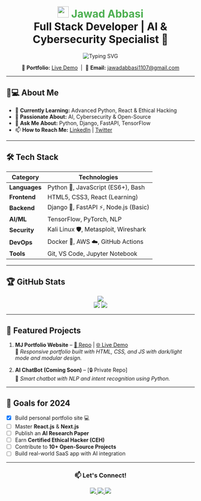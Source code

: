 <h1 align="center">
  <img src="https://media.giphy.com/media/hvRJCLFzcasrR4ia7z/giphy.gif" width="30px"> 
  <span style="color: #4CAF50;">Jawad Abbasi</span> 
  <br/>
  <strong>Full Stack Developer | AI & Cybersecurity Specialist</strong> 🚀
</h1>

<p align="center">
  <img src="https://readme-typing-svg.herokuapp.com?font=Fira+Code&pause=1000&color=00C9FF&width=500&lines=Python+%7C+Django+%7C+FastAPI;AI+%7C+Machine+Learning+Enthusiast;Cybersecurity+%7C+Ethical+Hacking;Open-Source+Contributor" alt="Typing SVG" />
</p>

<p align="center">
  🔗 <strong>Portfolio:</strong> <a href="https://jawadabbasi14.github.io/Mj-Porfolio/" target="_blank">Live Demo</a> &nbsp;|&nbsp;
  📧 <strong>Email:</strong> <a href="mailto:jawadabbasi1107@gmail.com">jawadabbasi1107@gmail.com</a>
</p>

---

## 👨💻 **About Me**
- 🔭 **Currently Learning:** Advanced Python, React & Ethical Hacking  
- 🌱 **Passionate About:** AI, Cybersecurity & Open-Source  
- 💬 **Ask Me About:** Python, Django, FastAPI, TensorFlow  
- 📫 **How to Reach Me:** [LinkedIn](https://www.linkedin.com/in/mjabbasi-dev) | [Twitter](https://twitter.com/mjabbasi_dev)  

---

## 🛠️ **Tech Stack**
| Category        | Technologies                                                                 |
|----------------|-----------------------------------------------------------------------------|
| **Languages**  | Python 🐍, JavaScript (ES6+), Bash                                          |
| **Frontend**   | HTML5, CSS3, React (Learning)                                              |
| **Backend**    | Django 🍃, FastAPI ⚡, Node.js (Basic)                                      |
| **AI/ML**      | TensorFlow, PyTorch, NLP                                                   |
| **Security**   | Kali Linux 🛡️, Metasploit, Wireshark                                      |
| **DevOps**     | Docker 🐳, AWS ☁️, GitHub Actions                                          |
| **Tools**      | Git, VS Code, Jupyter Notebook                                             |

---

## 🏆 **GitHub Stats**
<p align="center">
  <img src="https://github-profile-summary-cards.vercel.app/api/cards/profile-details?username=JawadAbbasi14&theme=github_dark" /><br/>
  <img src="https://github-readme-stats.vercel.app/api?username=JawadAbbasi14&show_icons=true&theme=radical" />
  <img src="https://github-readme-streak-stats.herokuapp.com/?user=JawadAbbasi14&theme=radical" />
</p>

---

## 🌟 **Featured Projects**
1. **MJ Portfolio Website** – [🔗 Repo](https://github.com/JawadAbbasi14/Mj-Porfolio) | [🌐 Live Demo](https://jawadabbasi14.github.io/Mj-Porfolio/)  
   📝 *Responsive portfolio built with HTML, CSS, and JS with dark/light mode and modular design.*

2. **AI ChatBot (Coming Soon)** – [🔒 Private Repo]  
   📝 *Smart chatbot with NLP and intent recognition using Python.*

---

## 📌 **Goals for 2024**
- [x] Build personal portfolio site 💻  
- [ ] Master **React.js** & **Next.js**  
- [ ] Publish an **AI Research Paper**  
- [ ] Earn **Certified Ethical Hacker (CEH)**  
- [ ] Contribute to **10+ Open-Source Projects**  
- [ ] Build real-world SaaS app with AI integration

---

<div align="center">
  <h3>📫 Let's Connect!</h3>
  <a href="https://www.linkedin.com/in/mjabbasi-dev" target="_blank">
    <img src="https://img.shields.io/badge/LinkedIn-0077B5?style=for-the-badge&logo=linkedin&logoColor=white" />
  </a>
  <a href="https://twitter.com/mjabbasi_dev" target="_blank">
    <img src="https://img.shields.io/badge/Twitter-1DA1F2?style=for-the-badge&logo=twitter&logoColor=white" />
  </a>
  <a href="mailto:jawadabbasi1107@gmail.com" target="_blank">
    <img src="https://img.shields.io/badge/Gmail-D14836?style=for-the-badge&logo=gmail&logoColor=white" />
  </a>
</div>
